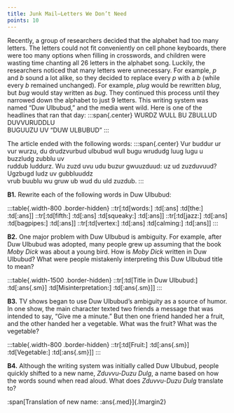 ```yaml
---
title: Junk Mail—Letters We Don’t Need
points: 10
---
```


Recently, a group of researchers decided that the alphabet had too many letters. The letters could not fit
conveniently on cell phone keyboards, there were too many options when filling in crosswords, and children
were wasting time chanting all 26 letters in the alphabet song. Luckily, the researchers noticed that
many letters were unnecessary. For example, *p* and *b* sound a lot alike, so they decided to replace every *p*
with a *b* (while every *b* remained unchanged). For example, *plug* would be rewritten *blug*, but *bug* would
stay written as *bug*. They continued this process until they narrowed down the alphabet to just 9 letters. This
writing system was named “Duw Ulbubud,” and the media went wild. Here is one of the headlines that ran
that day:
:::span{.center}
WURDZ WULL BU ZBULLUD DUVVURUDDLU
<br>BUGUUZU UV “DUW ULBUBUD”
:::

The article ended with the following words:
:::span{.center}
Vur buddur ur vur wurzu, du drudzvurbud ulbubud wull bugu wrududg luug lugu u buzzludg zubblu uv
<br>ruddub luddurz. Wu zuzd uvu udu buzur gwuuzduud: uz ud zuzduvuud? Ugzbugd ludz uv gubbluuddz
<br>vrub buublu wu gruw ub wud du uld zuzdub.
:::

**B1.** Rewrite each of the following words in Duw Ulbubud:

:::table{.width-800 .border-hidden}
::tr[:td[words:] :td[:ans] :td[the:] :td[:ans]]
::tr[:td[fifth:] :td[:ans] :td[squeaky:] :td[:ans]]
::tr[:td[jazz:] :td[:ans] :td[bagpipes:] :td[:ans]]
::tr[:td[vertex:] :td[:ans] :td[calming:] :td[:ans]]
:::

**B2.** One major problem with Duw Ulbubud is ambiguity. For example, after Duw Ulbubud was adopted,
many people grew up assuming that the book *Moby Dick* was about a young bird. How is *Moby Dick* written
in Duw Ulbubud? What were people mistakenly interpreting this Duw Ulbubud title to mean?

:::table{.width-1500 .border-hidden}
::tr[:td[Title in Duw Ulbubud:] :td[:ans{.sm}] :td[Misinterpretation:] :td[:ans{.sm}]]
:::

**B3.** TV shows began to use Duw Ulbubud’s ambiguity as a source of humor. In one show, the main character
texted two friends a message that was intended to say, “Give me a minute.” But then one friend handed her
a fruit, and the other handed her a vegetable. What was the fruit? What was the vegetable?

:::table{.width-800 .border-hidden}
::tr[:td[Fruit:] :td[:ans{.sm}] :td[Vegetable:] :td[:ans{.sm}]]
:::

**B4.** Although the writing system was initially called Duw Ulbubud, people quickly
shifted to a new name, *Zduvvu-Duzu Dulg*, a name based on how the words sound when read aloud. What
does *Zduvvu-Duzu Dulg* translate to?

:span[Translation of new name: :ans{.med}]{.lmargin2}
